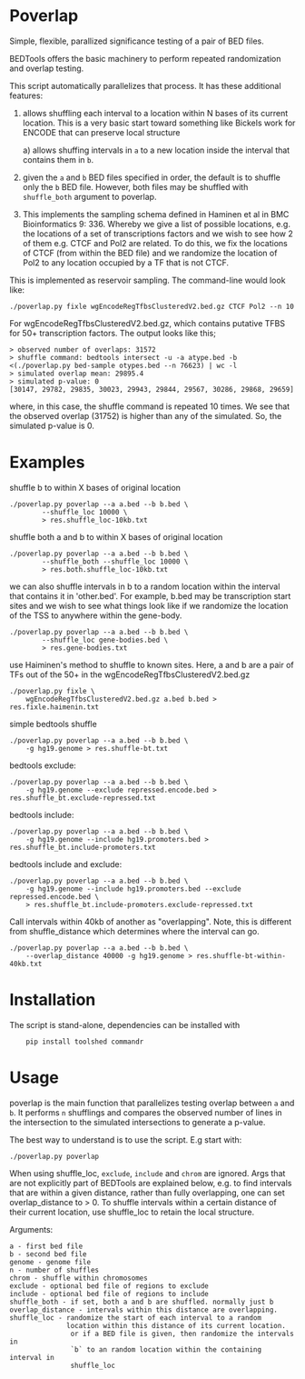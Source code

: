 Poverlap
========
Simple, flexible, parallized significance testing of a pair of BED files.

BEDTools offers the basic machinery to perform repeated randomization and
overlap testing. 

This script automatically parallelizes that process. It has these additional
features:

 1) allows shuffling each interval to a location within N bases of its current
    location. This is a very basic start toward something like Bickels work for
    ENCODE that can preserve local structure

    a) allows shuffing intervals in `a` to a new location inside the interval
       that contains them in `b`.

 2) given the `a` and `b` BED files specified in order, the default is to
    shuffle only the `b` BED file. However, both files may be shuffled with
    `shuffle_both` argument to poverlap.

 3) This implements the sampling schema defined in Haminen et al in BMC
    Bioinformatics 9: 336. Whereby we give a list of possible locations,
    e.g. the locations of a set of transcriptions factors and we wish to
    see how 2 of them e.g. CTCF and Pol2 are related. To do this, we fix
    the locations of CTCF (from within the BED file) and we randomize the
    location of Pol2 to any location occupied by a TF that is not CTCF.


This is implemented as reservoir sampling. The command-line would look
like:
        
    ./poverlap.py fixle wgEncodeRegTfbsClusteredV2.bed.gz CTCF Pol2 --n 10

For wgEncodeRegTfbsClusteredV2.bed.gz, which contains putative TFBS for
50+ transcription factors. The output looks like this;

    > observed number of overlaps: 31572
    > shuffle command: bedtools intersect -u -a atype.bed -b <(./poverlap.py bed-sample otypes.bed --n 76623) | wc -l
    > simulated overlap mean: 29895.4
    > simulated p-value: 0
    [30147, 29782, 29835, 30023, 29943, 29844, 29567, 30286, 29868, 29659]

where, in this case, the shuffle command is repeated 10 times. We see that the
observed overlap (31752) is higher than any of the simulated. So, the simulated
p-value is 0.

Examples
========
    
shuffle b to within X bases of original location

    ./poverlap.py poverlap --a a.bed --b b.bed \
            --shuffle_loc 10000 \
            > res.shuffle_loc-10kb.txt

shuffle both a and b to within X bases of original location

    ./poverlap.py poverlap --a a.bed --b b.bed \
            --shuffle_both --shuffle_loc 10000 \
            > res.both.shuffle_loc-10kb.txt

we can also shuffle intervals in b to a random location within the interval
that contains it in 'other.bed'. For example, b.bed may be transcription start
sites and we wish to see what things look like if we randomize the location
of the TSS to anywhere within the gene-body.

    ./poverlap.py poverlap --a a.bed --b b.bed \
            --shuffle_loc gene-bodies.bed \
            > res.gene-bodies.txt

use Haiminen's method to shuffle to known sites. Here, a and b are a pair of TFs out of the
50+ in the wgEncodeRegTfbsClusteredV2.bed.gz

    ./poverlap.py fixle \
        wgEncodeRegTfbsClusteredV2.bed.gz a.bed b.bed > res.fixle.haimenin.txt

simple bedtools shuffle

    ./poverlap.py poverlap --a a.bed --b b.bed \
        -g hg19.genome > res.shuffle-bt.txt

bedtools exclude:

    ./poverlap.py poverlap --a a.bed --b b.bed \
        -g hg19.genome --exclude repressed.encode.bed > res.shuffle_bt.exclude-repressed.txt

bedtools include:

    ./poverlap.py poverlap --a a.bed --b b.bed \
        -g hg19.genome --include hg19.promoters.bed > res.shuffle_bt.include-promoters.txt

bedtools include and exclude:

    ./poverlap.py poverlap --a a.bed --b b.bed \
        -g hg19.genome --include hg19.promoters.bed --exclude repressed.encode.bed \
        > res.shuffle_bt.include-promoters.exclude-repressed.txt

Call intervals within 40kb of another as "overlapping". Note, this is different
from shuffle\_distance which determines where the interval can go.

    ./poverlap.py poverlap --a a.bed --b b.bed \
        --overlap_distance 40000 -g hg19.genome > res.shuffle-bt-within-40kb.txt

Installation
============

The script is stand-alone, dependencies can be installed with

```Shell
    pip install toolshed commandr
```

Usage
=====

poverlap is the main function that parallelizes testing overlap between `a`
and `b`. It performs `n` shufflings and compares the observed number of
lines in the intersection to the simulated intersections to generate a
p-value.

The best way to understand is to use the script. E.g start with:

    ./poverlap.py poverlap

When using shuffle_loc, `exclude`, `include` and `chrom` are ignored.
Args that are not explicitly part of BEDTools are explained below, e.g. to
find intervals that are within a given distance, rather than fully
overlapping, one can set overlap_distance to > 0.
To shuffle intervals within a certain distance of their current location,
use shuffle_loc to retain the local structure.

Arguments:

    a - first bed file
    b - second bed file
    genome - genome file
    n - number of shuffles
    chrom - shuffle within chromosomes
    exclude - optional bed file of regions to exclude
    include - optional bed file of regions to include
    shuffle_both - if set, both a and b are shuffled. normally just b
    overlap_distance - intervals within this distance are overlapping.
    shuffle_loc - randomize the start of each interval to a random
                  location within this distance of its current location.
                   or if a BED file is given, then randomize the intervals in
                   `b` to an random location within the containing interval in
                   shuffle_loc
